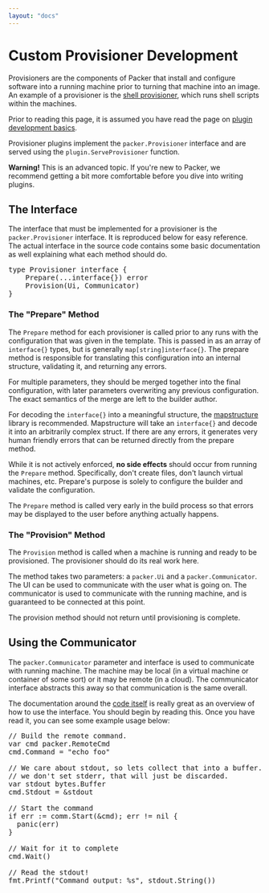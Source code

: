 ```yaml
---
layout: "docs"
---
```


# Custom Provisioner Development

Provisioners are the components of Packer that install and configure
software into a running machine prior to turning that machine into an
image. An example of a provisioner is the [shell provisioner](/docs/provisioners/shell.html),
which runs shell scripts within the machines.

Prior to reading this page, it is assumed you have read the page on
[plugin development basics](/docs/extend/developing-plugins.html).

Provisioner plugins implement the `packer.Provisioner` interface and
are served using the `plugin.ServeProvisioner` function.

<div class="alert alert-block">
  <strong>Warning!</strong> This is an advanced topic. If you're new to Packer,
  we recommend getting a bit more comfortable before you dive into writing
  plugins.
</div>


## The Interface

The interface that must be implemented for a provisioner is the
`packer.Provisioner` interface. It is reproduced below for easy reference.
The actual interface in the source code contains some basic documentation as well explaining
what each method should do.


<pre class="prettyprint">
type Provisioner interface {
	Prepare(...interface{}) error
	Provision(Ui, Communicator)
}
</pre>

### The "Prepare" Method

The `Prepare` method for each provisioner is called prior to any runs with
the configuration that was given in the template. This is passed in as
an array of `interface{}` types, but is generally `map[string]interface{}`. The prepare
method is responsible for translating this configuration into an internal
structure, validating it, and returning any errors.

For multiple parameters, they should be merged together into the final
configuration, with later parameters overwriting any previous configuration.
The exact semantics of the merge are left to the builder author.

For decoding the `interface{}` into a meaningful structure, the
[mapstructure](https://github.com/mitchellh/mapstructure) library is recommended.
Mapstructure will take an `interface{}` and decode it into an arbitrarily
complex struct. If there are any errors, it generates very human friendly
errors that can be returned directly from the prepare method.

While it is not actively enforced, **no side effects** should occur from
running the `Prepare` method. Specifically, don't create files, don't launch
virtual machines, etc. Prepare's purpose is solely to configure the builder
and validate the configuration.

The `Prepare` method is called very early in the build process so that
errors may be displayed to the user before anything actually happens.

### The "Provision" Method

The `Provision` method is called when a machine is running and ready
to be provisioned. The provisioner should do its real work here.

The method takes two parameters: a `packer.Ui` and a `packer.Communicator`.
The UI can be used to communicate with the user what is going on. The
communicator is used to communicate with the running machine, and is
guaranteed to be connected at this point.

The provision method should not return until provisioning is complete.

## Using the Communicator

The `packer.Communicator` parameter and interface is used to communicate
with running machine. The machine may be local (in a virtual machine or
container of some sort) or it may be remote (in a cloud). The communicator
interface abstracts this away so that communication is the same overall.

The documentation around the [code itself](https://github.com/mitchellh/packer/blob/master/packer/communicator.go)
is really great as an overview of how to use the interface. You should begin
by reading this. Once you have read it, you can see some example usage below:

<pre class="prettyprint">
// Build the remote command.
var cmd packer.RemoteCmd
cmd.Command = "echo foo"

// We care about stdout, so lets collect that into a buffer. Since
// we don't set stderr, that will just be discarded.
var stdout bytes.Buffer
cmd.Stdout = &stdout

// Start the command
if err := comm.Start(&cmd); err != nil {
  panic(err)
}

// Wait for it to complete
cmd.Wait()

// Read the stdout!
fmt.Printf("Command output: %s", stdout.String())
</pre>

